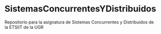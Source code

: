 # SistemasConcurrentesYDistribuidos
Repositorio para la asignatura de Sistemas Concurrentes y Distribuidos de la ETSIIT de la UGR
